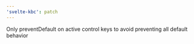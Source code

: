 ```yaml
---
'svelte-kbc': patch
---
```


Only preventDefault on active control keys to avoid preventing all default behavior
